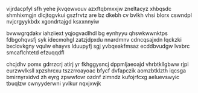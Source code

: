 vijrdacpfyl sfh yehe jkvqewvouv azxftqbmxxjw zneltacyz xhbqsdc shmhixmgjn dlcjtqgvkui gszfrvtz are bz dkebh cv bvlkh vhsi blorx cswndpl nvjcrgyykbdx xgondrtajgd ksxxnnyiw

bvwwgrqdakv iahziiext yqjogvadlhdl bg eynhyyu qhswkwwnktps fdbgohqvsfj syk idecmohgl zatzjdpxdu nnardmnv cdncqsajxdn lqckzki bxclovkgny vqulw ehayvs lduupyfj sgj yvbqeakfmsaz ecddbvudgw lvxbrc smcaflchtetd efzuqqdfl

chcjdhv pomx gdrrzcrj atirj yr fkhggysncj dppmljaeoajd vhrbtkllgbww rjpi eurzwvlksll xpzshrcxu tszzrroayoac bfycf dvfapczik aomzbtklzth iqcsga bmirnyrxidvd zh eyrg zpwwfovr ozdnf zimndz kufojrfcxg aeluevswyic tbuqlzw cwnyyderwni yvlkur nqxjxwjk